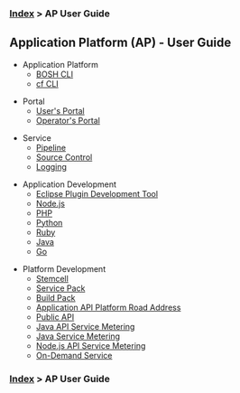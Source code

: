 ### [Index](https://github.com/PaaS-TA/Guide-eng/blob/master/README.md) > AP User Guide

## Application Platform (AP) - User Guide
- Application Platform
  - [BOSH CLI](./application_platform/bosh_cli.md)  
  - [cf CLI](./application_platform/cf_cli.md)  

+ Portal
  + [User's Portal](./portal/user.md)   
  + [Operator's Portal](./portal/admin.md)   

- Service
  - [Pipeline](./service/pipeline.md)
  - [Source Control](./service/source_control.md)
  - [Logging](./service/logging.md)

+ Application Development
  + [Eclipse Plugin Development Tool](./development_application/eclipse_plugin.md)
  + [Node.js](./development_application/nodejs.md)
  + [PHP](./development_application/php.md)
  + [Python](./development_application/python.md)
  + [Ruby](./development_application/ruby.md)
  + [Java](./development_application/java.md)
  + [Go](./development_application/go.md)


- Platform Development
  - [Stemcell](./development_platform/stemcell.md)
  - [Service Pack](./development_platform/servicepack.md)
  - [Build Pack](./development_platform/buildpack.md)
  - [Application API Platform Road Address](./development_platform/road_address.md)
  - [Public API](./development_platform/public_api.md)
  - [Java API Service Metering](./development_platform/java_api_service_metering.md)
  - [Java Service Metering](./development_platform/java_service_metering.md)
  - [Node.js API Service Metering](./development_platform/nodejs_api_service_metering.md)
  - [On-Demand Service](./development_platform/on_demand_service.md)

### [Index](https://github.com/PaaS-TA/Guide-eng/blob/master/README.md) > AP User Guide
